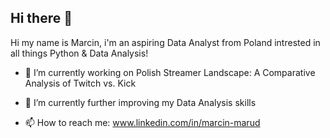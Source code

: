 ## Hi there 👋

Hi my name is Marcin, i'm an aspiring Data Analyst from Poland intrested in all things Python & Data Analysis!

- 🔭 I’m currently working on Polish Streamer Landscape: A Comparative Analysis of Twitch vs. Kick
- 🌱 I’m currently further improving my Data Analysis skills

- 📫 How to reach me: www.linkedin.com/in/marcin-marud
